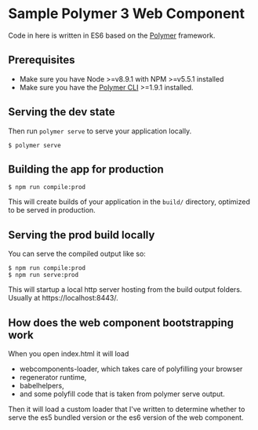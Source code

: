 # Sample Polymer 3 Web Component
Code in here is written in ES6 based on the [Polymer](https://polymer-project.org) framework.

## Prerequisites

* Make sure you have Node >=v8.9.1 with NPM >=v5.5.1 installed
* Make sure you have the [Polymer CLI](https://www.npmjs.com/package/polymer-cli) >=1.9.1 installed.

## Serving the dev state
Then run `polymer serve` to serve your application locally.
```
$ polymer serve
```

## Building the app for production
```
$ npm run compile:prod
```
This will create builds of your application in the `build/` directory, optimized to be served in production.

## Serving the prod build locally

You can serve the compiled output like so:

```
$ npm run compile:prod
$ npm run serve:prod
```
This will startup a local http server hosting from the build output folders. Usually at https://localhost:8443/.

## How does the web component bootstrapping work
When you open index.html it will load
* webcomponents-loader, which takes care of polyfilling your browser
* regenerator runtime,
* babelhelpers,
* and some polyfill code that is taken from polymer serve output.

Then it will load a custom loader that I've written to determine whether to serve the es5 bundled version or the
es6 version of the web component.
